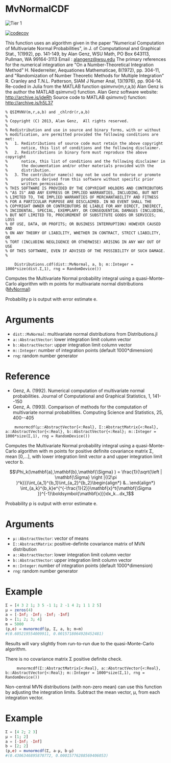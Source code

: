 # MvNormalCDF


![Tier 1](https://github.com/PharmCat/MvNormalCDF.jl/workflows/Tier%201/badge.svg)

[![codecov](https://codecov.io/gh/PharmCat/MvNormalCDF.jl/branch/main/graph/badge.svg)](https://codecov.io/gh/PharmCat/MvNormalCDF.jl)


This function uses an algorithm given in the paper
"Numerical Computation of Multivariate Normal Probabilities", in
 J. of Computational and Graphical Stat., 1(1992), pp. 141-149, by
Alan Genz, WSU Math, PO Box 643113, Pullman, WA 99164-3113
Email : alangenz@wsu.edu
The primary references for the numerical integration are
"On a Number-Theoretical Integration Method"
H. Niederreiter, Aequationes Mathematicae, 8(1972), pp. 304-11, and
"Randomization of Number Theoretic Methods for Multiple Integration"
R. Cranley and T.N.L. Patterson, SIAM J Numer Anal, 13(1976), pp. 904-14.
Re-coded in Julia from the MATLAB function qsimvnv(m,r,a,b)
Alan Genz is the author the MATLAB qsimvnv() function.
Alan Genz software website: http://archive.is/jdeRh
Source code to MATLAB qsimvnv() function: http://archive.is/h5L37
```
% QSIMVNV(m,r,a,b) and _chlrdr(r,a,b)
%
% Copyright (C) 2013, Alan Genz,  All rights reserved.
%
% Redistribution and use in source and binary forms, with or without
% modification, are permitted provided the following conditions are met:
%   1. Redistributions of source code must retain the above copyright
%      notice, this list of conditions and the following disclaimer.
%   2. Redistributions in binary form must reproduce the above copyright
%      notice, this list of conditions and the following disclaimer in
%      the documentation and/or other materials provided with the
%      distribution.
%   3. The contributor name(s) may not be used to endorse or promote
%      products derived from this software without specific prior
%      written permission.
% THIS SOFTWARE IS PROVIDED BY THE COPYRIGHT HOLDERS AND CONTRIBUTORS
% "AS IS" AND ANY EXPRESS OR IMPLIED WARRANTIES, INCLUDING, BUT NOT
% LIMITED TO, THE IMPLIED WARRANTIES OF MERCHANTABILITY AND FITNESS
% FOR A PARTICULAR PURPOSE ARE DISCLAIMED. IN NO EVENT SHALL THE
% COPYRIGHT OWNER OR CONTRIBUTORS BE LIABLE FOR ANY DIRECT, INDIRECT,
% INCIDENTAL, SPECIAL, EXEMPLARY, OR CONSEQUENTIAL DAMAGES (INCLUDING,
% BUT NOT LIMITED TO, PROCUREMENT OF SUBSTITUTE GOODS OR SERVICES; LOSS
% OF USE, DATA, OR PROFITS; OR BUSINESS INTERRUPTION) HOWEVER CAUSED AND
% ON ANY THEORY OF LIABILITY, WHETHER IN CONTRACT, STRICT LIABILITY, OR
% TORT (INCLUDING NEGLIGENCE OR OTHERWISE) ARISING IN ANY WAY OUT OF USE
% OF THIS SOFTWARE, EVEN IF ADVISED OF THE POSSIBILITY OF SUCH DAMAGE.
%
```

```
    Distributions.cdf(dist::MvNormal, a, b; m::Integer = 1000*size(dist.Σ,1), rng = RandomDevice())
```

Computes the Multivariate Normal probability integral using a quasi-Monte-Carlo
algorithm with m points for multivariate normal distributions ([MvNormal](https://juliastats.org/Distributions.jl/stable/multivariate/#Distributions.MvNormal))

Probability p is output with error estimate e.

# Arguments
- `dist::MvNormal`: multivariate normal distributions from Distributions.jl
- `a::AbstractVector`: lower integration limit column vector
- `b::AbstractVector`: upper integration limit column vector
- `m::Integer`:        number of integration points (default 1000*dimension)
- `rng`: random number generator

# Reference
- Genz, A. (1992). Numerical computation of multivariate normal probabilities. Journal of Computational and Graphical Statistics, 1, 141--150
- Genz, A. (1993). Comparison of methods for the computation of multivariate normal probabilities. Computing Science and Statistics, 25, 400--405

```
    mvnormcdf(μ::AbstractVector{<:Real}, Σ::AbstractMatrix{<:Real}, a::AbstractVector{<:Real}, b::AbstractVector{<:Real}; m::Integer = 1000*size(Σ,1), rng = RandomDevice())
```

Computes the Multivariate Normal probability integral using a quasi-Monte-Carlo
algorithm with m points for positive definite covariance matrix Σ, mean [0,...], with lower
integration limit vector a and upper integration limit vector b.

```math
\Phi_k(\mathbf{a},\mathbf{b},\mathbf{\Sigma} ) = \frac{1}{\sqrt{\left | \mathbf{\Sigma}  \right |{(2\pi )^k}}}\int_{a_1}^{b_1}\int_{a_2}^{b_2}\begin{align*}
 &...\end{align*} \int_{a_k}^{b_k}e^{^{-\frac{1}{2}}\mathbf{x}^t{\mathbf{\Sigma }}^{-1}\boldsymbol{\mathbf{x}}}dx_k...dx_1
```

Probability p is output with error estimate e.

# Arguments
- `μ::AbstractVector`: vector of means
- `Σ::AbstractMatrix`: positive-definite covariance matrix of MVN distribution
- `a::AbstractVector`: lower integration limit column vector
- `b::AbstractVector`: upper integration limit column vector
- `m::Integer`:        number of integration points (default 1000*dimension)
- `rng`: random number generator

# Example
```julia
Σ = [4 3 2 1; 3 5 -1 1; 2 -1 4 2; 1 1 2 5]
μ = zeros(4)
a = [-Inf; -Inf; -Inf; -Inf]
b = [1; 2; 3; 4]
m = 5000
(p,e) = mvnormcdf(μ, Σ, a, b; m=m)
#(0.605219554009911, 0.0015718064928452481)
```

Results will vary slightly from run-to-run due to the quasi-Monte-Carlo
    algorithm.

There is no covariance matrix Σ positive definite check.

```
     mvnormcdf(Σ::AbstractMatrix{<:Real}, a::AbstractVector{<:Real}, b::AbstractVector{<:Real}; m::Integer = 1000*size(Σ,1), rng = RandomDevice())
```

Non-central MVN distributions (with non-zero mean) can use this function by adjusting
the integration limits. Subtract the mean vector, μ, from each
integration vector.

# Example
```julia
Σ = [4 2; 2 3]
μ = [1; 2]
a = [-Inf; -Inf]
b = [2; 2]
(p,e) = mvnormcdf(Σ, a-μ, b-μ)
#(0.4306346895870772, 0.00015776288569406053)
```
